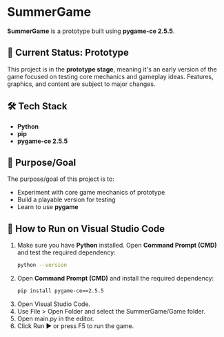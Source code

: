 # SummerGame

**SummerGame** is a prototype built using **pygame-ce 2.5.5**.

## 🚧 Current Status: Prototype

This project is in the **prototype stage**, meaning it's an early version of the game focused on testing core mechanics and gameplay ideas. Features, graphics, and content are subject to major changes.

## 🛠️ Tech Stack

- **Python**
- **pip**
- **pygame-ce 2.5.5**

## 🎯 Purpose/Goal

The purpose/goal of this project is to:
- Experiment with core game mechanics of prototype
- Build a playable version for testing
- Learn to use **pygame**

## 🚀 How to Run on Visual Studio Code

1. Make sure you have **Python** installed.
   Open **Command Prompt (CMD)** and test the required dependency:
   ```bash
   python --version
   
2. Open **Command Prompt (CMD)** and install the required dependency:
   ```bash
   pip install pygame-ce==2.5.5

3. Open Visual Studio Code.
4. Use File > Open Folder and select the SummerGame/Game folder.
5. Open main.py in the editor.
6. Click Run ▶ or press F5 to run the game.
